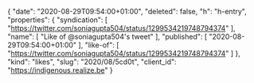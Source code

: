 {
  "date": "2020-08-29T09:54:00+01:00",
  "deleted": false,
  "h": "h-entry",
  "properties": {
    "syndication": [
      "https://twitter.com/soniagupta504/status/1299534219748794374"
    ],
    "name": [
      "Like of @soniagupta504's tweet"
    ],
    "published": [
      "2020-08-29T09:54:00+01:00"
    ],
    "like-of": [
      "https://twitter.com/soniagupta504/status/1299534219748794374"
    ]
  },
  "kind": "likes",
  "slug": "2020/08/5cd0t",
  "client_id": "https://indigenous.realize.be"
}
